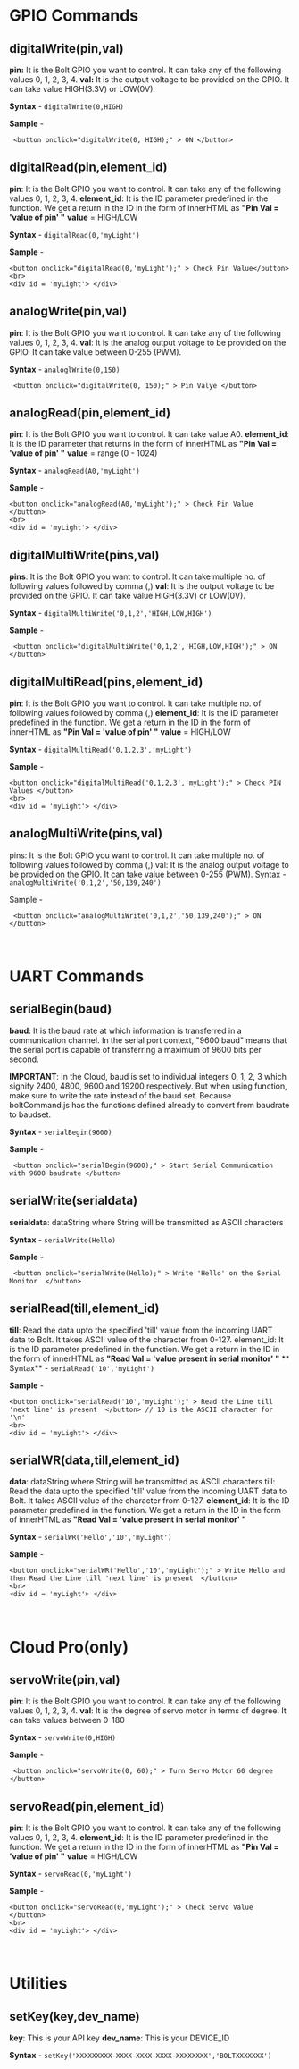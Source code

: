 # GPIO Commands

## digitalWrite(pin,val)

**pin:** It is the Bolt GPIO you want to control. It can take any of the following values 0, 1, 2, 3, 4.
**val:** It is the output voltage to be provided on the GPIO. It can take value HIGH(3.3V) or LOW(0V).

**Syntax** - `digitalWrite(0,HIGH)`

**Sample** - 
```
 <button onclick="digitalWrite(0, HIGH);" > ON </button>
```

## digitalRead(pin,element_id)

**pin**: It is the Bolt GPIO you want to control. It can take any of the following values 0, 1, 2, 3, 4.
**element_id**: It is the ID parameter predefined in the function. We get a return in the ID in the form of innerHTML as **"Pin Val = 'value of pin' "**
**value** = HIGH/LOW

**Syntax** - `digitalRead(0,'myLight')`

**Sample** -
```
<button onclick="digitalRead(0,'myLight');" > Check Pin Value</button>
<br>
<div id = 'myLight'> </div>
```

## analogWrite(pin,val)

**pin**: It is the Bolt GPIO you want to control. It can take any of the following values 0, 1, 2, 3, 4.
**val**: It is the analog output voltage to be provided on the GPIO. It can take value between 0-255 (PWM).

**Syntax** - `analoglWrite(0,150)`
```
 <button onclick="digitalWrite(0, 150);" > Pin Valye </button>
```

## analogRead(pin,element_id)

**pin**: It is the Bolt GPIO you want to control. It can take value A0.
**element_id**: It is the ID parameter that returns in the form of innerHTML as **"Pin Val = 'value of pin' "**
**value** = range (0 - 1024)

**Syntax** - `analogRead(A0,'myLight')`

**Sample** -
```
<button onclick="analogRead(A0,'myLight');" > Check Pin Value </button>
<br>
<div id = 'myLight'> </div>
```

## digitalMultiWrite(pins,val)

**pins**: It is the Bolt GPIO you want to control. It can take multiple no. of following values followed by comma (,)
**val**: It is the output voltage to be provided on the GPIO. It can take value HIGH(3.3V) or LOW(0V).

**Syntax** - `digitalMultiWrite('0,1,2','HIGH,LOW,HIGH')`

**Sample** - 
```
 <button onclick="digitalMultiWrite('0,1,2','HIGH,LOW,HIGH');" > ON </button>
```

## digitalMultiRead(pins,element_id)

**pin**: It is the Bolt GPIO you want to control. It can take multiple no. of following values followed by comma (,)
**element_id**: It is the ID parameter predefined in the function. We get a return in the ID in the form of innerHTML as **"Pin Val = 'value of pin' "**
**value** = HIGH/LOW

**Syntax** - `digitalMultiRead('0,1,2,3','myLight')`

**Sample** -
```
<button onclick="digitalMultiRead('0,1,2,3','myLight');" > Check PIN Values </button>
<br>
<div id = 'myLight'> </div>
```


## analogMultiWrite(pins,val)

pins: It is the Bolt GPIO you want to control. It can take multiple no. of following values followed by comma (,)
val: It is the analog output voltage to be provided on the GPIO. It can take value between 0-255 (PWM).
Syntax - `analogMultiWrite('0,1,2','50,139,240')`

Sample - 
```
 <button onclick="analogMultiWrite('0,1,2','50,139,240');" > ON </button>
```

<br>

# UART Commands

## serialBegin(baud)

**baud**: It is the baud rate at which information is transferred in a communication channel.  In the serial port context, "9600 baud" means that the serial port is capable of transferring a maximum of 9600 bits per second.

**IMPORTANT**: In the Cloud, baud is set to individual integers 0, 1, 2, 3 which signify 2400, 4800, 9600 and 19200 respectively. But when using function, make sure to write the rate instead of the baud set. Because boltCommand.js has the functions defined already to convert from baudrate to baudset.

**Syntax** - `serialBegin(9600)`

**Sample** - 
```
 <button onclick="serialBegin(9600);" > Start Serial Communication with 9600 baudrate </button>
```

## serialWrite(serialdata)

**serialdata**: dataString where String will be transmitted as ASCII characters

**Syntax** - `serialWrite(Hello)`

**Sample** - 
```
 <button onclick="serialWrite(Hello);" > Write 'Hello' on the Serial Monitor  </button>
```

## serialRead(till,element_id)

**till**: Read the data upto the specified 'till' value from the incoming UART data to Bolt. It takes ASCII value of the character from 0-127.
element_id: It is the ID parameter predefined in the function. We get a return in the ID in the form of innerHTML as **"Read Val = 'value present in serial monitor' "**
**
Syntax** - `serialRead('10','myLight')`

**Sample** -
```
<button onclick="serialRead('10','myLight');" > Read the Line till 'next line' is present  </button> // 10 is the ASCII character for '\n'
<br>
<div id = 'myLight'> </div>
```

## serialWR(data,till,element_id)

**data**: dataString where String will be transmitted as ASCII characters
till: Read the data upto the specified 'till' value from the incoming UART data to Bolt. It takes ASCII value of the character from 0-127.
**element_id**: It is the ID parameter predefined in the function. We get a return in the ID in the form of innerHTML as **"Read Val = 'value present in serial monitor' "**

**Syntax** - `serialWR('Hello','10','myLight')`

**Sample** -
```
<button onclick="serialWR('Hello','10','myLight');" > Write Hello and then Read the Line till 'next line' is present  </button>
<br>
<div id = 'myLight'> </div>
```

<br>

# Cloud Pro(only)

## servoWrite(pin,val)

**pin**: It is the Bolt GPIO you want to control. It can take any of the following values 0, 1, 2, 3, 4.
**val**: It is the degree of servo motor in terms of degree. It can take values between 0-180

**Syntax** - `servoWrite(0,HIGH)`

**Sample** - 
```
 <button onclick="servoWrite(0, 60);" > Turn Servo Motor 60 degree </button>
```

## servoRead(pin,element_id)

**pin**: It is the Bolt GPIO you want to control. It can take any of the following values 0, 1, 2, 3, 4.
**element_id**: It is the ID parameter predefined in the function. We get a return in the ID in the form of innerHTML as **"Pin Val = 'value of pin' "**
**value** = HIGH/LOW

**Syntax** - `servoRead(0,'myLight')`

**Sample** -
```
<button onclick="servoRead(0,'myLight');" > Check Servo Value </button>
<br>
<div id = 'myLight'> </div>
```
<br>

# Utilities

## setKey(key,dev_name)

**key**: This is your API key
**dev_name**: This is your DEVICE_ID

**Syntax** - `setKey('XXXXXXXXX-XXXX-XXXX-XXXX-XXXXXXXX','BOLTXXXXXXX')`
